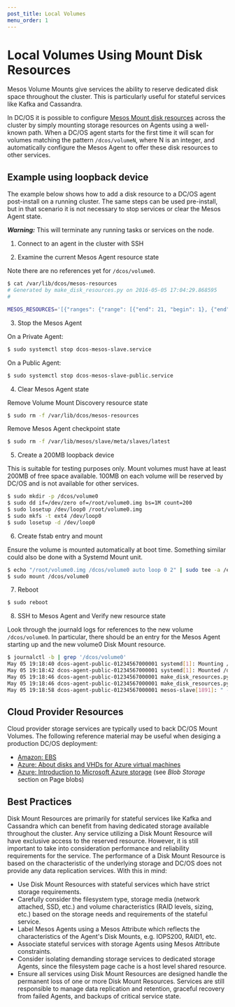 ```yaml
---
post_title: Local Volumes 
menu_order: 1
---
```


#  Local Volumes Using Mount Disk Resources

Mesos Volume Mounts give services the ability to reserve dedicated disk space throughout the cluster. This is particularly useful for stateful services like Kafka and Cassandra.

In DC/OS it is possible to configure [Mesos Mount disk resources][1] across the cluster by simply mounting storage resources on Agents using a well-known path. When a DC/OS agent starts for the first time it will scan for volumes matching the pattern `/dcos/volumeN`, where N is an integer, and automatically configure the Mesos Agent to offer these disk resources to other services.

## Example using loopback device

The example below shows how to add a disk resource to a DC/OS agent post-install on a running cluster. The same steps can be used pre-install, but in that scenario it is not necessary to stop services or clear the Mesos Agent state.

***Warning:*** This will terminate any running tasks or services on the node.

1. Connect to an agent in the cluster with SSH

2. Examine the current Mesos Agent resource state

  Note there are no references yet for `/dcos/volume0`.

  ```bash
  $ cat /var/lib/dcos/mesos-resources
  # Generated by make_disk_resources.py on 2016-05-05 17:04:29.868595
  #

  MESOS_RESOURCES='[{"ranges": {"range": [{"end": 21, "begin": 1}, {"end": 5050, "begin": 23}, {"end": 32000, "begin": 5052}]}, "type": "RANGES", "name": "ports"}, {"role": "*", "type": "SCALAR", "name": "disk", "scalar": {"value": 47540}}]'
  ```

3. Stop the Mesos Agent

  On a Private Agent:

  ```bash
  $ sudo systemctl stop dcos-mesos-slave.service
  ```

  On a Public Agent:

  ```bash
  $ sudo systemctl stop dcos-mesos-slave-public.service
  ```

4. Clear Mesos Agent state

  Remove Volume Mount Discovery resource state

  ```bash
  $ sudo rm -f /var/lib/dcos/mesos-resources
  ```

  Remove Mesos Agent checkpoint state

  ```bash
  $ sudo rm -f /var/lib/mesos/slave/meta/slaves/latest
  ```

5. Create a 200MB loopback device

  This is suitable for testing purposes only. Mount volumes must have at least 200MB of free space available. 100MB on each volume will be reserved by DC/OS and is not available for other services.

  ```bash
  $ sudo mkdir -p /dcos/volume0
  $ sudo dd if=/dev/zero of=/root/volume0.img bs=1M count=200
  $ sudo losetup /dev/loop0 /root/volume0.img
  $ sudo mkfs -t ext4 /dev/loop0
  $ sudo losetup -d /dev/loop0
  ```

6. Create fstab entry and mount

  Ensure the volume is mounted automatically at boot time. Something similar could also be done with a Systemd Mount unit.

  ```bash
  $ echo "/root/volume0.img /dcos/volume0 auto loop 0 2" | sudo tee -a /etc/fstab
  $ sudo mount /dcos/volume0
  ```

7. Reboot

  ```bash
  $ sudo reboot
  ```

8. SSH to Mesos Agent and Verify new resource state

  Look through the journald logs for references to the new volume `/dcos/volume0`. In particular, there should be an entry for the Mesos Agent starting up and the new volume0 Disk Mount resource.

  ```bash
  $ journalctl -b | grep '/dcos/volume0'
  May 05 19:18:40 dcos-agent-public-01234567000001 systemd[1]: Mounting /dcos/volume0...
  May 05 19:18:42 dcos-agent-public-01234567000001 systemd[1]: Mounted /dcos/volume0.
  May 05 19:18:46 dcos-agent-public-01234567000001 make_disk_resources.py[888]: Found matching mounts : [('/dcos/volume0', 74)]
  May 05 19:18:46 dcos-agent-public-01234567000001 make_disk_resources.py[888]: Generated disk resources map: [{'name': 'disk', 'type': 'SCALAR', 'disk': {'source': {'mount': {'root': '/dcos/volume0'}, 'type': 'MOUNT'}}, 'role': '*', 'scalar': {'value': 74}}, {'name': 'disk', 'type': 'SCALAR', 'role': '*', 'scalar': {'value': 47540}}]
  May 05 19:18:58 dcos-agent-public-01234567000001 mesos-slave[1891]: " --oversubscribed_resources_interval="15secs" --perf_duration="10secs" --perf_interval="1mins" --port="5051" --qos_correction_interval_min="0ns" --quiet="false" --recover="reconnect" --recovery_timeout="15mins" --registration_backoff_factor="1secs" --resources="[{"name": "ports", "type": "RANGES", "ranges": {"range": [{"end": 21, "begin": 1}, {"end": 5050, "begin": 23}, {"end": 32000, "begin": 5052}]}}, {"name": "disk", "type": "SCALAR", "disk": {"source": {"mount": {"root": "/dcos/volume0"}, "type": "MOUNT"}}, "role": "*", "scalar": {"value": 74}}, {"name": "disk", "type": "SCALAR", "role": "*", "scalar": {"value": 47540}}]" --revocable_cpu_low_priority="true" --sandbox_directory="/mnt/mesos/sandbox" --slave_subsystems="cpu,memory" --strict="true" --switch_user="true" --systemd_enable_support="true" --systemd_runtime_directory="/run/systemd/system" --version="false" --work_dir="/var/lib/mesos/slave"
  ```

## Cloud Provider Resources

Cloud provider storage services are typically used to back DC/OS Mount Volumes. The following reference material may be useful when desiging a production DC/OS deployment:

* [Amazon: EBS][2]
* [Azure: About disks and VHDs for Azure virtual machines][3]
* [Azure: Introduction to Microsoft Azure storage][4] (see *Blob Storage* section on Page blobs)

## Best Practices

Disk Mount Resources are primarily for stateful services like Kafka and Cassandra which can benefit from having dedicated storage available throughout the cluster. Any service utilizing a Disk Mount Resource will have exclusive access to the reserved resource. However, it is still important to take into consideration performance and reliability requirements for the service. The performance of a Disk Mount Resource is based on the characteristic of the underlying storage and DC/OS does not provide any data replication services. With this in mind:

* Use Disk Mount Resources with stateful services which have strict storage requirements.
* Carefully consider the filesystem type, storage media (network attached, SSD, etc.) and volume characteristics (RAID levels, sizing, etc.) based on the storage needs and requirements of the stateful service.
* Label Mesos Agents using a Mesos Attribute which reflects the characteristics of the Agent's Disk Mounts, e.g. IOPS200, RAID1, etc.
* Associate stateful services with storage Agents using Mesos Attribute constraints.
* Consider isolating demanding storage services to dedicated storage Agents, since the filesystem page cache is a host level shared resource.
* Ensure all services using Disk Mount Resources are designed handle the permanent loss of one or more Disk Mount Resources. Services are still responsible to manage data replication and retention, graceful recovery from failed Agents, and backups of critical service state.

[1]: http://mesos.apache.org/documentation/latest/multiple-disk/
[2]: http://docs.aws.amazon.com/AWSEC2/latest/UserGuide/AmazonEBS.html
[3]: https://azure.microsoft.com/en-us/documentation/articles/virtual-machines-linux-about-disks-vhds/
[4]: https://azure.microsoft.com/en-us/documentation/articles/storage-introduction/
